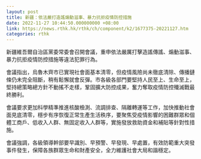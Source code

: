 ```yaml
---
layout: post
title: 新疆：依法嚴打造謠煽動滋事、暴力抗拒疫情防控措施
date: 2022-11-27 10:44:50.000000000 +08:00
link: https://news.rthk.hk/rthk/ch/component/k2/1677375-20221127.htm
categories: rthk
---
```


新疆維吾爾自治區黨委常委會召開會議，重申依法嚴厲打擊造謠傳謠、煽動滋事、暴力抗拒疫情防控措施等違法犯罪行為。

會議指出，烏魯木齊市已實現社會面基本清零，但疫情風險尚未徹底清除、傳播鏈條仍未完全阻斷，稍有鬆懈就會反彈。市各級各部門要堅持人民至上、生命至上，堅持總策略總方針不動搖不走樣，鞏固擴大防控成果，奮力奪取疫情防控殲滅戰最終勝利。

會議要求更加科學精準推進核酸檢測、流調排查、隔離轉運等工作，加快推動社會面見底清零，穩步有序恢復正常生產生活秩序，要聚焦受疫情影響的困難群眾和個體工商戶、低收入人群、無固定收入人群等，實施發放救助資金和補貼等針對性措施。 

會議強調，各級領導幹部要早識別、早預警、早發現、早處置，有效防範重大突發事件發生，保障各族群眾生命和財產安全，全力維護社會大局和諧穩定。
